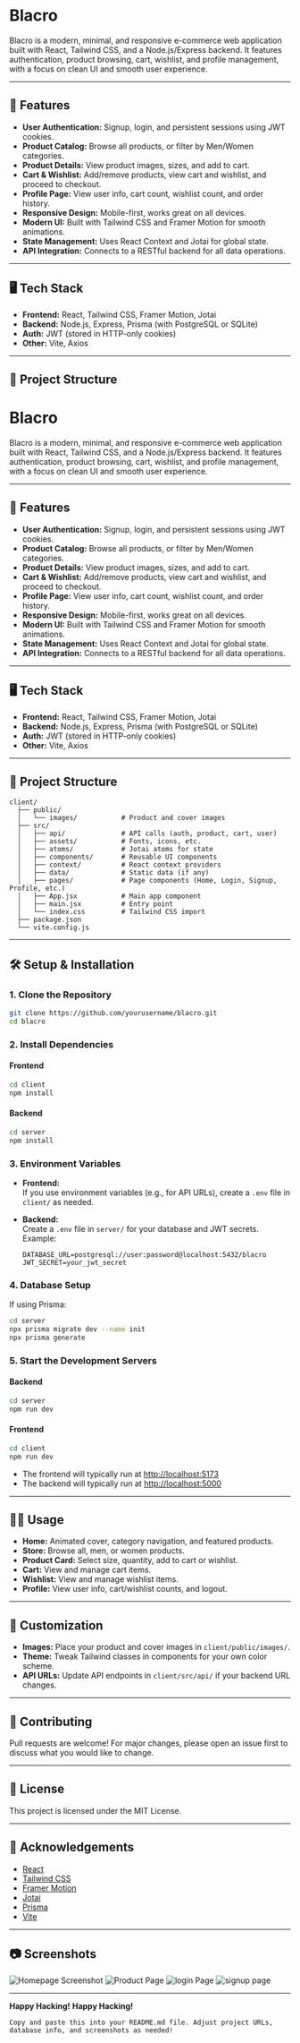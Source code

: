 # Blacro

Blacro is a modern, minimal, and responsive e-commerce web application built with React, Tailwind CSS, and a Node.js/Express backend. It features authentication, product browsing, cart, wishlist, and profile management, with a focus on clean UI and smooth user experience.

---

## 🚀 Features

- **User Authentication:** Signup, login, and persistent sessions using JWT cookies.
- **Product Catalog:** Browse all products, or filter by Men/Women categories.
- **Product Details:** View product images, sizes, and add to cart.
- **Cart & Wishlist:** Add/remove products, view cart and wishlist, and proceed to checkout.
- **Profile Page:** View user info, cart count, wishlist count, and order history.
- **Responsive Design:** Mobile-first, works great on all devices.
- **Modern UI:** Built with Tailwind CSS and Framer Motion for smooth animations.
- **State Management:** Uses React Context and Jotai for global state.
- **API Integration:** Connects to a RESTful backend for all data operations.

---

## 🖥️ Tech Stack

- **Frontend:** React, Tailwind CSS, Framer Motion, Jotai
- **Backend:** Node.js, Express, Prisma (with PostgreSQL or SQLite)
- **Auth:** JWT (stored in HTTP-only cookies)
- **Other:** Vite, Axios

---

## 📂 Project Structure
# Blacro

Blacro is a modern, minimal, and responsive e-commerce web application built with React, Tailwind CSS, and a Node.js/Express backend. It features authentication, product browsing, cart, wishlist, and profile management, with a focus on clean UI and smooth user experience.

---

## 🚀 Features

- **User Authentication:** Signup, login, and persistent sessions using JWT cookies.
- **Product Catalog:** Browse all products, or filter by Men/Women categories.
- **Product Details:** View product images, sizes, and add to cart.
- **Cart & Wishlist:** Add/remove products, view cart and wishlist, and proceed to checkout.
- **Profile Page:** View user info, cart count, wishlist count, and order history.
- **Responsive Design:** Mobile-first, works great on all devices.
- **Modern UI:** Built with Tailwind CSS and Framer Motion for smooth animations.
- **State Management:** Uses React Context and Jotai for global state.
- **API Integration:** Connects to a RESTful backend for all data operations.

---

## 🖥️ Tech Stack

- **Frontend:** React, Tailwind CSS, Framer Motion, Jotai
- **Backend:** Node.js, Express, Prisma (with PostgreSQL or SQLite)
- **Auth:** JWT (stored in HTTP-only cookies)
- **Other:** Vite, Axios

---

## 📂 Project Structure

```
client/
  ├── public/
  │   └── images/           # Product and cover images
  ├── src/
  │   ├── api/              # API calls (auth, product, cart, user)
  │   ├── assets/           # Fonts, icons, etc.
  │   ├── atoms/            # Jotai atoms for state
  │   ├── components/       # Reusable UI components
  │   ├── context/          # React context providers
  │   ├── data/             # Static data (if any)
  │   ├── pages/            # Page components (Home, Login, Signup, Profile, etc.)
  │   ├── App.jsx           # Main app component
  │   ├── main.jsx          # Entry point
  │   └── index.css         # Tailwind CSS import
  ├── package.json
  └── vite.config.js
```

---

## 🛠️ Setup & Installation

### 1. Clone the Repository

```bash
git clone https://github.com/yourusername/blacro.git
cd blacro
```

### 2. Install Dependencies

#### Frontend

```bash
cd client
npm install
```

#### Backend

```bash
cd server
npm install
```

### 3. Environment Variables

- **Frontend:**  
  If you use environment variables (e.g., for API URLs), create a `.env` file in `client/` as needed.

- **Backend:**  
  Create a `.env` file in `server/` for your database and JWT secrets. Example:
  ```
  DATABASE_URL=postgresql://user:password@localhost:5432/blacro
  JWT_SECRET=your_jwt_secret
  ```

### 4. Database Setup

If using Prisma:

```bash
cd server
npx prisma migrate dev --name init
npx prisma generate
```

### 5. Start the Development Servers

#### Backend

```bash
cd server
npm run dev
```

#### Frontend

```bash
cd client
npm run dev
```

- The frontend will typically run at [http://localhost:5173](http://localhost:5173)
- The backend will typically run at [http://localhost:5000](http://localhost:5000)

---

## 🧑‍💻 Usage

- **Home:** Animated cover, category navigation, and featured products.
- **Store:** Browse all, men, or women products.
- **Product Card:** Select size, quantity, add to cart or wishlist.
- **Cart:** View and manage cart items.
- **Wishlist:** View and manage wishlist items.
- **Profile:** View user info, cart/wishlist counts, and logout.

---

## 📝 Customization

- **Images:** Place your product and cover images in `client/public/images/`.
- **Theme:** Tweak Tailwind classes in components for your own color scheme.
- **API URLs:** Update API endpoints in `client/src/api/` if your backend URL changes.

---

## 🤝 Contributing

Pull requests are welcome! For major changes, please open an issue first to discuss what you would like to change.

---

## 📄 License

This project is licensed under the MIT License.

---

## 🙏 Acknowledgements

- [React](https://react.dev/)
- [Tailwind CSS](https://tailwindcss.com/)
- [Framer Motion](https://www.framer.com/motion/)
- [Jotai](https://jotai.org/)
- [Prisma](https://www.prisma.io/)
- [Vite](https://vitejs.dev/)

---

## 📷 Screenshots

![Homepage Screenshot](client/public/images/image.png)
![Product Page](client/public/images/image_copy.png)
![login Page](client/public/images/login.png)
![signup page](client/public/images/signup.png)

---

**Happy Hacking!**
**Happy Hacking!**
```
Copy and paste this into your README.md file. Adjust project URLs, database info, and screenshots as needed!
